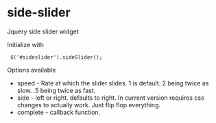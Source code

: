 # side-slider
Jquery side slider widget

Initialize with

```  $('#sideslider').sideSlider(); ```

Options available

* speed - Rate at which the slider slides. 1 is default. 2 being twice as slow. .5 being twice as fast.
* side - left or right. defaults to right. In current version requires css changes to actually work. Just flip flop everything.
* complete - callback function.